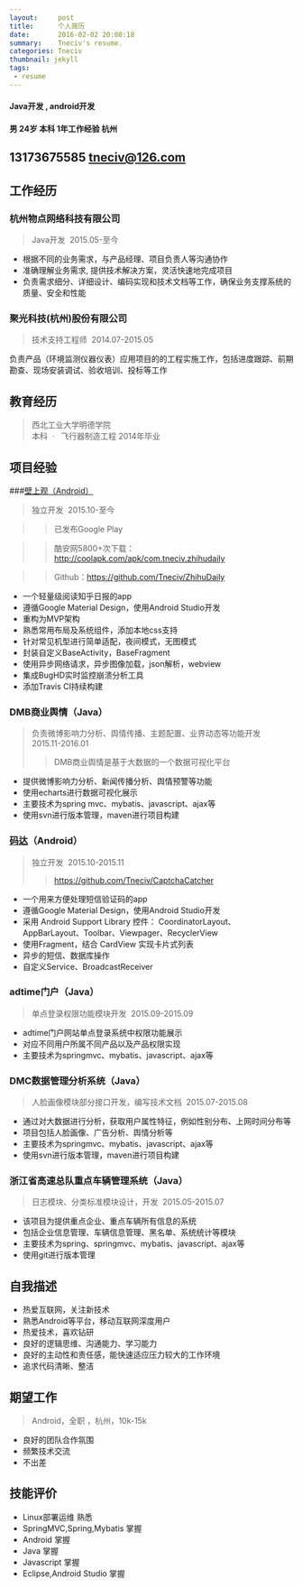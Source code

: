 ```yaml
---
layout:     post
title:      个人简历
date:       2016-02-02 20:08:18
summary:    Tneciv's resume.
categories: Tneciv
thumbnail: jekyll
tags:
 - resume
---
```


#### Java开发 , android开发

#### 男 24岁 本科 1年工作经验 杭州   

## 13173675585  tneciv@126.com  

## 工作经历   

### 杭州物点网络科技有限公司 	 

> Java开发  	2015.05-至今  

* 根据不同的业务需求，与产品经理、项目负责人等沟通协作 
* 准确理解业务需求, 提供技术解决方案，灵活快速地完成项目  
* 负责需求细分、详细设计、编码实现和技术文档等工作，确保业务支撑系统的质量、安全和性能 

### 聚光科技(杭州)股份有限公司  	

> 技术支持工程师  	2014.07-2015.05  

负责产品（环境监测仪器仪表）应用项目的的工程实施工作，包括进度跟踪、前期勘查、现场安装调试、验收培训、投标等工作 

## 教育经历  

> 西北工业大学明德学院  	
本科  ·   飞行器制造工程 	2014年毕业  

## 项目经验  

###[壁上观（Android）](http://coolapk.com/apk/com.tneciv.zhihudaily)

> 独立开发  	2015.10-至今  

>> 已发布Google Play 

>> 酷安网5800+次下载：http://coolapk.com/apk/com.tneciv.zhihudaily 

>> Github：https://github.com/Tneciv/ZhihuDaily
  
* 一个轻量级阅读知乎日报的app
* 遵循Google Material Design，使用Android Studio开发
* 重构为MVP架构
* 熟悉常用布局及系统组件，添加本地css支持
* 针对常见机型进行简单适配，夜间模式，无图模式
* 封装自定义BaseActivity，BaseFragment
* 使用异步网络请求，异步图像加载，json解析，webview
* 集成BugHD实时监控崩溃分析工具
* 添加Travis CI持续构建

### DMB商业舆情（Java） 	
> 负责微博影响力分析、舆情传播、主题配置、业界动态等功能开发  	2015.11-2016.01  
>> DMB商业舆情是基于大数据的一个数据可视化平台

* 提供微博影响力分析、新闻传播分析、舆情预警等功能 
* 使用echarts进行数据可视化展示 
* 主要技术为spring mvc、mybatis、javascript、ajax等 
* 使用svn进行版本管理，maven进行项目构建 

### [码达](https://github.com/Tneciv/CaptchaCatcher)（Android） 	
> 独立开发  	2015.10-2015.11  
>> https://github.com/Tneciv/CaptchaCatcher 

* 一个用来方便处理短信验证码的app 
* 遵循Google Material Design，使用Android Studio开发 
* 采用 Android Support Library 控件： CoordinatorLayout、AppBarLayout、Toolbar、Viewpager、RecyclerView 
* 使用Fragment，结合 CardView 实现卡片式列表 
* 异步的短信、数据库操作 
* 自定义Service、BroadcastReceiver 

### adtime门户（Java） 	
> 单点登录权限功能模块开发  	2015.09-2015.09 
 
* adtime门户网站单点登录系统中权限功能展示 
* 对应不同用户所属不同产品以及产品权限实现 
* 主要技术为springmvc、mybatis、javascript、ajax等 

### DMC数据管理分析系统（Java） 	
> 人脸画像模块部分接口开发，编写技术文档  	2015.07-2015.08 
 
* 通过对大数据进行分析，获取用户属性特征，例如性别分布、上网时间分布等 
* 项目包括人脸画像、广告分析、舆情分析等 
* 主要技术为springmvc、mybatis、javascript、ajax等 
* 使用svn进行版本管理，maven进行项目构建 

### 浙江省高速总队重点车辆管理系统（Java） 	
> 日志模块、分类标准模块设计，开发  	2015.05-2015.07 
 
* 该项目为提供重点企业、重点车辆所有信息的系统 
* 包括企业信息管理、车辆信息管理、黑名单、系统统计等模块 
* 主要技术为spring、springmvc、mybatis、javascript、ajax等 
* 使用git进行版本管理 

## 自我描述  

* 热爱互联网，关注新技术 
* 熟悉Android等平台，移动互联网深度用户
* 热爱技术，喜欢钻研 
* 良好的逻辑思维、沟通能力、学习能力 
* 良好的主动性和责任感，能快速适应压力较大的工作环境
* 追求代码清晰、整洁 

## 期望工作  

> Android，全职 ，杭州，10k-15k   
 
* 良好的团队合作氛围
* 频繁技术交流 
* 不出差

## 技能评价 
 
* Linux部署运维 熟悉 
* SpringMVC,Spring,Mybatis 掌握 
* Android 掌握 
* Java 掌握
* Javascript 掌握 
* Eclipse,Android Studio 掌握 